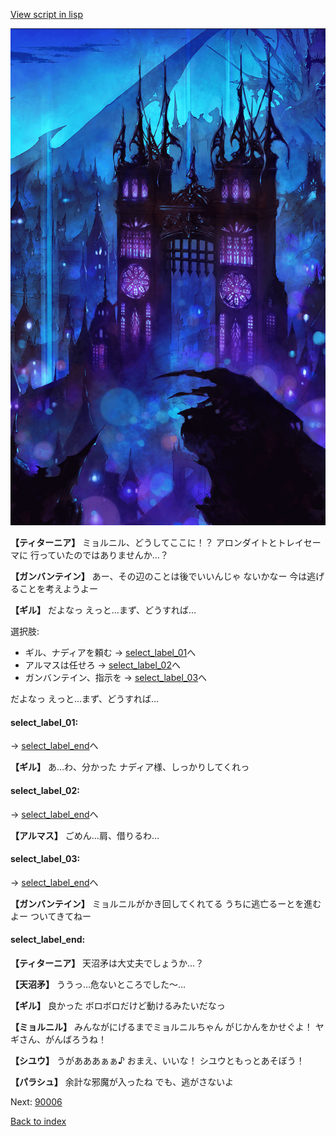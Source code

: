 [View script in lisp](../scripts/100604041.txt)

![300_devil_night02.png](../images/backgrounds/300_devil_night02.png)

**【ティターニア】**
ミョルニル、どうしてここに！？
アロンダイトとトレイセーマに
行っていたのではありませんか…？

**【ガンバンテイン】**
あー、その辺のことは後でいいんじゃ
ないかなー
今は逃げることを考えようよー

**【ギル】**
だよなっ
えっと…まず、どうすれば…

選択肢:
- ギル、ナディアを頼む → [select_label_01](#select_label_01)へ
- アルマスは任せろ → [select_label_02](#select_label_02)へ
- ガンバンテイン、指示を → [select_label_03](#select_label_03)へ

だよなっ
えっと…まず、どうすれば…

#### select_label_01:
 → [select_label_end](#select_label_end)へ

**【ギル】**
あ…わ、分かった
ナディア様、しっかりしてくれっ

#### select_label_02:
 → [select_label_end](#select_label_end)へ

**【アルマス】**
ごめん…肩、借りるわ…

#### select_label_03:
 → [select_label_end](#select_label_end)へ

**【ガンバンテイン】**
ミョルニルがかき回してくれてる
うちに逃亡るーとを進むよー
ついてきてねー

#### select_label_end:

**【ティターニア】**
天沼矛は大丈夫でしょうか…？

**【天沼矛】**
ううっ…危ないところでした～…

**【ギル】**
良かった
ボロボロだけど動けるみたいだなっ

**【ミョルニル】**
みんながにげるまでミョルニルちゃん
がじかんをかせぐよ！
ヤギさん、がんばろうね！

**【シユウ】**
うがあああぁぁ♪
おまえ、いいな！
シユウともっとあそぼう！

**【パラシュ】**
余計な邪魔が入ったね
でも、逃がさないよ


Next: [90006](90006.md)

[Back to index](index.md)

